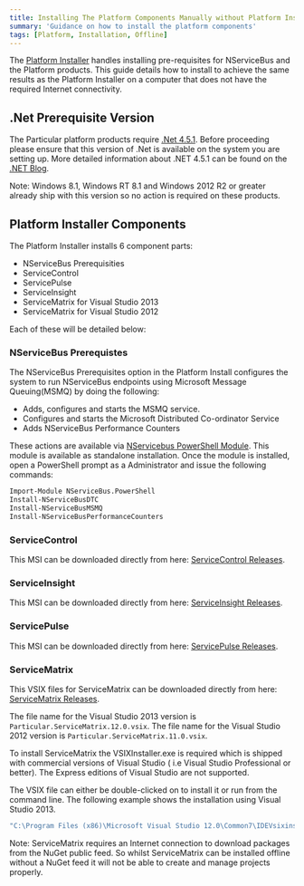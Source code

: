 ```yaml
---
title: Installing The Platform Components Manually without Platform Installer
summary: 'Guidance on how to install the platform components'
tags: [Platform, Installation, Offline]
---
```


The [Platform Installer](/platform/installer) handles installing pre-requisites for NServiceBus and the Platform products.  This guide details how to install to achieve the same results as the Platform Installer on a computer that does not have the required Internet connectivity.


## .Net Prerequisite Version

The Particular platform products require [.Net 4.5.1](https://www.microsoft.com/en-us/download/details.aspx?id=40779). Before proceeding please ensure that this version of .Net is available on the system you are setting up. More detailed information about .NET 4.5.1 can be found on the [.NET Blog](http://blogs.msdn.com/b/dotnet/archive/2013/12/09/the-net-framework-4-5-1-is-now-available-on-windows-update-and-wsus.aspx). 

Note: Windows 8.1, Windows RT 8.1 and Windows 2012 R2 or greater already ship with this version so no action is required on these products.


##  Platform Installer Components

The Platform Installer installs 6 component parts:

- NServiceBus Prerequisities
- ServiceControl
- ServicePulse
- ServiceInsight
- ServiceMatrix for Visual Studio 2013 
- ServiceMatrix for Visual Studio 2012 

Each of these will be detailed below:

### NServiceBus Prerequistes

The NServiceBus Prerequisites option in the Platform Install configures the system to run NServiceBus endpoints using Microsoft Message Queuing(MSMQ) by doing the following:

- Adds, configures and starts the MSMQ service.
- Configures and starts the Microsoft Distributed Co-ordinator Service
- Adds NServiceBus Performance Counters

These actions are available via [NServicebus PowerShell Module](https://github.com/Particular/NServiceBus.PowerShell/releases/latest).  This module is available as standalone installation.  Once the module is installed, open a PowerShell prompt as a Administrator and issue the following commands:

```bat
Import-Module NServiceBus.PowerShell
Install-NServiceBusDTC
Install-NServiceBusMSMQ
Install-NServiceBusPerformanceCounters
```

### ServiceControl 

This MSI can be downloaded directly from here: [ServiceControl Releases](https://github.com/Particular/ServiceControl/releases/latest).

### ServiceInsight

This MSI can be downloaded directly from here: [ServiceInsight Releases](https://github.com/Particular/ServiceInsight/releases/latest).

### ServicePulse

This MSI can be downloaded directly from here: [ServicePulse Releases](https://github.com/Particular/ServicePulse/releases/latest).

### ServiceMatrix 

This VSIX files for ServiceMatrix can be downloaded directly from here: [ServiceMatrix Releases](https://github.com/Particular/ServiceMatrix/releases/latest).  

The file name for the Visual Studio 2013 version is `Particular.ServiceMatrix.12.0.vsix`.
The file name for the Visual Studio 2012 version is `Particular.ServiceMatrix.11.0.vsix`.

To install ServiceMatrix the VSIXInstaller.exe is required which is shipped with commercial versions of Visual Studio ( i.e Visual Studio Professional or better).  The Express editions of Visual Studio are not supported.

The VSIX file can either be double-clicked on to install it or run from the command line.  The following example shows the installation using Visual Studio 2013.

```bat
"C:\Program Files (x86)\Microsoft Visual Studio 12.0\Common7\IDEVsixinstaller.exe" Particular.ServiceMatrix.12.0.vsix  
```

Note: ServiceMatrix requires an Internet connection to download packages from the NuGet public feed. So whilst ServiceMatrix can be installed offline without a NuGet feed it will not be able to create and manage projects properly.

